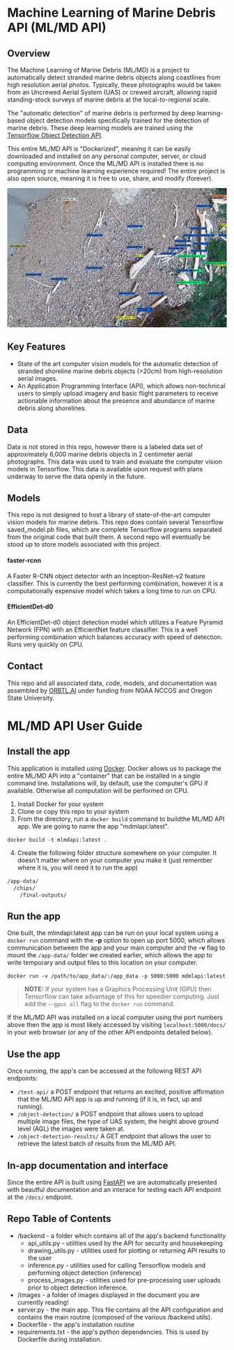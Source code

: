 # Machine Learning of Marine Debris API (ML/MD API)
## Overview
The Machine Learning of Marine Debris (ML/MD) is a project to automatically detect stranded marine debris objects along coastlines from high resolution aerial photos. Typically, these photographs would be taken from an Uncrewed Aerial System (UAS) or crewed aircraft, allowing rapid standing-stock surveys of marine debris at the local-to-regional scale.

The "automatic detection" of marine debris is performed by deep learning-based object detection models specifically trained for the detection of marine debris. These deep learning models are trained using the [Tensorflow Object Detection API](https://github.com/tensorflow/models/blob/master/research/object_detection/README.md).

This entire ML/MD API is "Dockerized", meaning it can be easily downloaded and installed on any personal computer, server, or cloud computing environment. Once the ML/MD API is installed there is no programming or machine learning experience required! The entire project is also open source, meaning it is free to use, share, and modify (forever). 

![An image showing detections of plastic, wood, and other manmade marine debris along a complex shoreline image.](https://github.com/orbtl-ai/md-ml-api/blob/main/images/api_demo_main.png)

## Key Features
- State of the art computer vision models for the automatic detection of stranded shoreline marine debris objects (>20cm) from high-resolution aerial images.
- An Application Programming Interface (API), which allows non-technical users to simply upload imagery and basic flight parameters to receive actionable information about the presence and abundance of marine debris along shorelines.
## Data
Data is not stored in this repo, however there is a labeled data set of approximately 6,000 marine debris objects in 2 centimeter aerial photographs. This data was used to train and evaluate the computer vision models in Tensorflow. This data is available upon request with plans underway to serve the data openly in the future.
## Models
This repo is not designed to host a library of state-of-the-art computer vision models for marine debris. This repo does contain several Tensorflow saved_model.pb files, which are complete Tensorflow programs separated from the original code that built them. A second repo will eventually be stood up to store models associated with this project.
#### faster-rcnn
A Faster R-CNN object detector with an Inception-ResNet-v2 feature classifier. This is currently the best performing combination, however it is a computationally expensive model which takes a long time to run on CPU.
#### EfficientDet-d0
An EfficientDet-d0 object detection model which utilizes a Feature Pyramid Network (FPN) with an EfficientNet feature classifier. This is a well performing combination which balances accuracy with speed of detection. Runs very quickly on CPU.
## Contact
This repo and all associated data, code, models, and documentation was assembled by [ORBTL.AI](ross@orbtl.ai) under funding from NOAA NCCOS and Oregon State University.
# ML/MD API User Guide
## Install the app
This application is installed using [Docker](https://www.docker.com/). Docker allows us to package the entire ML/MD API into a "container" that can be installed in a single command line. Installations will, by default, use the computer's GPU if available. Otherwise all computation will be performed on CPU.

1. Install Docker for your system
2. Clone or copy this repo to your system
3. From the directory, run a ```docker build``` command to buildthe ML/MD API app. We are going to name the app "mdmlapi:latest". 
```
docker build -t mlmdapi:latest .
```
4. Create the following folder structure somewhere on your computer. It doesn't matter where on your computer you make it (just remember where it is, you will need it to run the app)
```
/app-data/
  /chips/
	/final-outputs/
```
## Run the app
One built, the mlmdapi:latest app can be run on your local system using a ```docker run``` command with the **-p** option to open up port 5000, which allows communication between the app and your main computer and the **-v** flag to mount the ```/app-data/``` folder we created earlier, which allows the app to write temporary and output files to this location on your computer.
```
docker run -v /path/to/app_data/:/app_data -p 5000:5000 mdmlapi:latest
```
> **NOTE:** If your system has a Graphics Processing Unit (GPU) then Tensorflow can take advantage of this for speedier computing. Just add the -```-gpus all``` flag to the ```docker run``` command.

If the ML/MD API was installed on a local computer using the port numbers above then the app is most likely accessed by visiting ```localhost:5000/docs/``` in your web browser (or any of the other API endpoints detailed below).

## Use the app
Once running, the app's can be accessed at the following REST API endpoints:
- ```/test-api/``` a POST endpoint that returns an excited, positive affirmation that the ML/MD API app is up and running (if it is, in fact, up and running).
- ```/object-detection/``` a POST endpoint that allows users to upload multiple image files, the type of UAS system, the height above ground level (AGL) the images were taken at.
- ```/object-detection-results/``` A GET endpoint that allows the user to retrieve the latest batch of results from the ML/MD API.

## In-app documentation and interface
Since the entire API is built using [FastAPI](https://fastapi.tiangolo.com/) we are automatically presented with beautful documentation and an interace for testing each API endpoint at the ```/docs/``` endpoint.

<INSERT IMAGE HERE>

## Repo Table of Contents
- /backend - a folder which contains all of the app's backend functionality
  - api_utils.py - utilities used by the API for security and housekeeping
  - drawing_utils.py - utilities used for plotting or returning API results to the user
  - inference.py - utilities used for calling Tensorflow models and performing object detection (inference)
  - process_images.py - utilities used for pre-processing user uploads prior to object detection inference.
- /images - a folder of images displayed in the document you are currently reading!
- server.py - the main app. This file contains all the API configuration and contains the main routine (composed of the various /backend utils).
- Dockerfile - the app's installation routine
- requirements.txt - the app's python dependencies. This is used by Dockerfile during installation.


